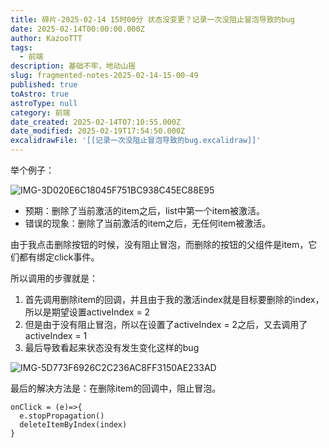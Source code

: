 ```yaml
---
title: 碎片-2025-02-14 15时00分 状态没变更？记录一次没阻止冒泡导致的bug
date: 2025-02-14T00:00:00.000Z
author: KazooTTT
tags:
  - 前端
description: 基础不牢，地动山摇
slug: fragmented-notes-2025-02-14-15-00-49
published: true
toAstro: true
astroType: null
category: 前端
date_created: 2025-02-14T07:10:55.000Z
date_modified: 2025-02-19T17:54:50.000Z
excalidrawFile: '[[记录一次没阻止冒泡导致的bug.excalidraw]]'
---
```


举个例子：

![IMG-3D020E6C18045F751BC938C45EC88E95](/mdImages/IMG-3D020E6C18045F751BC938C45EC88E95.png)

- 预期：删除了当前激活的item之后，list中第一个item被激活。
- 错误的现象：删除了当前激活的item之后，无任何item被激活。

由于我点击删除按钮的时候，没有阻止冒泡，而删除的按钮的父组件是item，它们都有绑定click事件。

所以调用的步骤就是：

1. 首先调用删除item的回调，并且由于我的激活index就是目标要删除的index，所以是期望设置activeIndex = 2
2. 但是由于没有阻止冒泡，所以在设置了activeIndex = 2之后，又去调用了activeIndex = 1
3. 最后导致看起来状态没有发生变化这样的bug

![IMG-5D773F6926C2C236AC8FF3150AE233AD](/mdImages/IMG-5D773F6926C2C236AC8FF3150AE233AD.png)

最后的解决方法是：在删除item的回调中，阻止冒泡。

```tsx
onClick = (e)=>{ 
  e.stopPropagation()
  deleteItemByIndex(index)
}
```
